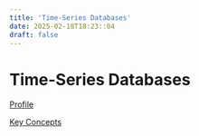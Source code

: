 ```yaml
---
title: 'Time-Series Databases'
date: 2025-02-18T18:23::04
draft: false
---
```


# Time-Series Databases

[Profile](Time-Series%20Databases%20dd434ac69cc04d04a6a8b9d5eec6de3b/Profile%207a32669cb873425aa0708a4133dfe40d.md)

[Key Concepts](Time-Series%20Databases%20dd434ac69cc04d04a6a8b9d5eec6de3b/Key%20Concepts%201626476a10cd49f180e8f7c0e2b6d947.md)
